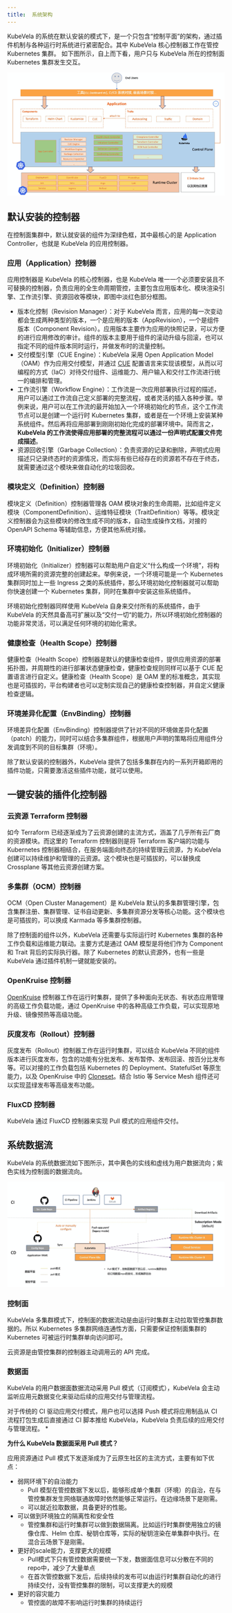 ```yaml
---
title:  系统架构
---
```



KubeVela 的系统在默认安装的模式下，是一个只包含“控制平面”的架构，通过插件机制与各种运行时系统进行紧密配合。其中 KubeVela 核心控制器工作在管控 Kubernetes 集群。
如下图所示，自上而下看，用户只与 KubeVela 所在的控制面 Kubernetes 集群发生交互。

![kubevela-arch](../resources/system-arch.png)

## 默认安装的控制器

在控制面集群中，默认就安装的组件为深绿色框，其中最核心的是 Application Controller，也就是 KubeVela 的应用控制器。

### 应用（Application）控制器

应用控制器是 KubeVela 的核心控制器，也是 KubeVela 唯一一个必须要安装且不可替换的控制器，负责应用的全生命周期管控，主要包含应用版本化、模块渲染引擎、工作流引擎、资源回收等模块，即图中淡红色部分框图。

* 版本化控制（Revision Manager）：对于 KubeVela 而言，应用的每一次变动都会生成两种类型的版本，一个是应用的版本（AppRevision），一个是组件版本（Component Revision）。应用版本主要作为应用的快照记录，可以方便的进行应用修改的审计。组件的版本主要用于组件的滚动升级与回滚，也可以指定不同的组件版本同时运行，并做发布时的流量控制。
* 交付模型引擎（CUE Engine）：KubeVela 采用 Open Application Model（OAM）作为应用交付模型，并通过 [CUE](https://cuelang.org/) 配置语言来实现该模型，从而以可编程的方式（IaC）对待交付组件、运维能力、用户输入和交付工作流进行统一的编排和管理。
* 工作流引擎（Workflow Engine）：工作流是一次应用部署执行过程的描述，用户可以通过工作流自己定义部署的完整流程，或者灵活的插入各种步骤。举例来说，用户可以在工作流的最开始加入一个环境初始化的节点，这个工作流节点可以是创建一个运行时 Kubernetes 集群，或者是在一个环境上安装某种系统组件。然后再将应用部署到刚刚初始化完成的部署环境中。简而言之，**KubeVela 的工作流使得应用部署的完整流程可以通过一份声明式配置文件完成描述**。
* 资源回收引擎（Garbage Collection）：负责资源的记录和删除，声明式应用描述只记录终态时的资源情况，而实际有些已经存在的资源若不存在于终态，就需要通过这个模块来做自动化的垃圾回收。

### 模块定义（Definition）控制器

模块定义（Definition）控制器管理各 OAM 模块对象的生命周期，比如组件定义模块（ComponentDefinition）、运维特征模块（TraitDefinition）等等。模块定义控制器会为这些模块的修改生成不同的版本，自动生成操作文档，对接的 OpenAPI Schema 等辅助信息，方便其他系统对接。

### 环境初始化（Initializer）控制器

环境初始化（Initializer）控制器可以帮助用户自定义“什么构成一个环境”，将构成环境所需的资源完整的创建起来。举例来说，一个环境可能是一个 Kubernetes 集群同时加上一些 Ingress 之类的系统插件，那么环境初始化控制器就可以帮助你快速创建一个 Kubernetes 集群，同时在集群中安装这些系统插件。

环境初始化控制器同样使用 KubeVela 自身来交付所有的系统插件，由于 KubeVela 的天然具备高可扩展以及“交付一切“的能力，所以环境初始化控制器的功能非常灵活，可以满足任何环境的初始化需求。

### 健康检查（Health Scope）控制器

健康检查（Health Scope）控制器是默认的健康检查组件，提供应用资源的部署拓扑图，并周期性的进行部署状态健康检查，健康检查规则同样可以基于 CUE 配置语言进行自定义。健康检查（Health Scope）是 OAM 里的标准概念，其实现也是可插拔的，平台构建者也可以定制实现自己的健康检查控制器，并自定义健康检查逻辑。

### 环境差异化配置（EnvBinding）控制器

环境差异化配置（EnvBinding）控制器提供了针对不同的环境做差异化配置（patch）的能力，同时可以结合多集群组件，根据用户声明的策略将应用组件分发调度到不同的目标集群（环境）。

除了默认安装的控制器外，KubeVela 提供了包括多集群在内的一系列开箱即用的插件功能，只需要激活这些插件功能，就可以使用。

## 一键安装的插件化控制器

### 云资源 Terraform 控制器

如今 Terraform 已经逐渐成为了云资源创建的主流方式，涵盖了几乎所有云厂商的资源模块。而这里的 Terraform 控制器则是将 Terraform 客户端的功能与 Kubernetes 控制器相结合，在服务端面向终态的持续管理云资源，为 KubeVela 创建可以持续维护和管理的云资源。这个模块也是可插拔的，可以替换成 Crossplane 等其他云资源创建方案。

### 多集群（OCM）控制器

OCM（Open Cluster Management）是 KubeVela 默认的多集群管理引擎，包含集群注册、集群管理、证书自动更新、多集群资源分发等核心功能。这个模块也是可插拔的，可以换成 Karmada 等多集群控制器。

除了控制面的组件以外，KubeVela 还需要与实际运行时 Kubernetes 集群的各种工作负载和运维能力联动。主要方式是通过 OAM 模型是将他们作为 Component 和 Trait 背后的实际执行器。除了 Kubernetes 的默认资源外，也有一些是 KubeVela 通过插件机制一键就能安装的。

### OpenKruise 控制器

[OpenKruise](https://openkruise.io/) 控制器工作在运行时集群，提供了多种面向无状态、有状态应用管理的高级工作负载功能，通过 OpenKruise 中的各种高级工作负载，可以实现原地升级、镜像预热等高级功能。

### 灰度发布（Rollout）控制器

灰度发布（Rollout）控制器工作在运行时集群，可以结合 KubeVela 不同的组件版本进行灰度发布，包含的功能有分批发布、发布暂停、发布回滚、按百分比发布等。可以对接的工作负载包括 Kubernetes 的 Deployment、StatefulSet 等原生能力，以及 OpenKruise 中的 [Cloneset](https://openkruise.io/zh-cn/docs/cloneset.html)。结合 Istio 等 Service Mesh 组件还可以实现蓝绿发布等高级发布功能。

### FluxCD 控制器

KubeVela 通过 FluxCD 控制器来实现 Pull 模式的应用组件交付。


## 系统数据流

KubeVela 的系统数据流如下图所示，其中黄色的实线和虚线为用户数据流向；紫色实线为控制面的数据流向。

![data-flow](../resources/data-flow.png)

### 控制面

KubeVela 多集群模式下，控制面的数据流动是由运行时集群主动拉取管控集群数据的。所以 Kubernetes 多集群网络连通性方面，只需要保证控制面集群的 Kubernetes 可被运行时集群单向访问即可。

云资源是由管控集群的控制器主动调用云的 API 完成。

### 数据面

KubeVela 的用户数据面数据流动采用 Pull 模式（订阅模式），KubeVela 会主动监听应用元数据变化来驱动后续的应用交付与管理流程。

对于传统的 CI 驱动应用交付模式，用户也可以选择 Push 模式将应用制品从 CI 流程打包生成后直接通过 CI 脚本推给 KubeVela，KubeVela 负责后续的应用交付与管理流程。
* 

**为什么 KubeVela 数据面采用 Pull 模式？**

应用资源通过 Pull 模式下发逐渐成为了云原生社区的主流方式，主要有如下优点：

* 弱网环境下的自治能力
  - Pull 模型在管控数据下发以后，能够形成单个集群（环境）的自治，在与管控集群发生网络联通故障时依然能够正常运行。在边缘场景下是刚需。
  - 可以就近拉取数据，具备更好的性能。
* 可以做到环境独立的隔离性和安全性
  - 管控集群和运行时集群可以做到数据隔离。比如运行时集群使用独立的镜像仓库、Helm 仓库、秘钥仓库等，实际的秘钥渲染在单集群中执行。在混合云场景下是刚需。
* 更好的scale能力，支撑更大的规模
  - Pull模式下只有管控数据需要统一下发，数据面信息可以分散在不同的repo中，减少了大量单点
  - 在首次管控数据下发后，后续持续的发布可以由运行时集群自动化的进行持续交付，没有管控集群的限制，可以支撑更大的规模
* 更好的容灾能力
  - 管控面的故障不影响运行时集群的持续运行
